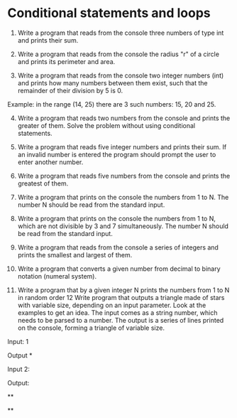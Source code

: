 # Conditional statements and loops
1. Write a program that reads from the console three numbers of type int and prints their sum. 

2. Write a program that reads from the console the radius "r" of a circle and prints its perimeter and area.

3. Write a program that reads from the console two integer numbers (int) and prints how many numbers between them exist, such that the  remainder of their division by 5 is 0. 

Example: in the range (14, 25) there are 3 such numbers: 15, 20 and 25.

4. Write a program that reads two numbers from the console and prints the greater of them. Solve the problem without using conditional statements.

5. Write a program that reads five integer numbers and prints their sum. If an invalid number is entered the program should prompt the user to enter another number.

6. Write a program that reads five numbers from the console and prints the greatest of them.


7. Write a program that prints on the console the numbers from 1 to N. The number N should be read from the standard input.

8. Write a program that prints on the console the numbers from 1 to N, which are not divisible by 3 and 7 simultaneously. The number N should be read from the standard input.

9. Write a program that reads from the console a series of integers and prints the smallest and largest of them.

10. Write a program that converts a given number from decimal to binary notation (numeral system).

11. Write a program that by a given integer N prints the numbers from 1 to N in random order
12 Write program that outputs a triangle made of stars with variable size, depending on an input parameter. Look at the examples to get an idea.
  The input comes as a string number, which needs to be parsed to a number.
  The output is a series of lines printed on the console, forming a triangle of variable size.
  
  Input: 1
  
  Output *

   Input 2:
   
   Output: 
   
   **
   
   **
